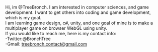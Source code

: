 Hi, im @TreeBronch. I am interested in computer sciences, and game development. I want to get others into coding and game development, which is my goal.  
I am learning game design, c#, unity, and one goal of mine is to make a multiplayer game on browser WebGL using unity.  
If you would like to reach me, here is my contact info:  
-Twitter:@BronchTree  
-Gmail: treebronch.contact@gmail.com  

<!---
TreeBronch/TreeBronch is a ✨ special ✨ repository because its `README.md` (this file) appears on your GitHub profile.
You can click the Preview link to take a look at your changes.
--->
